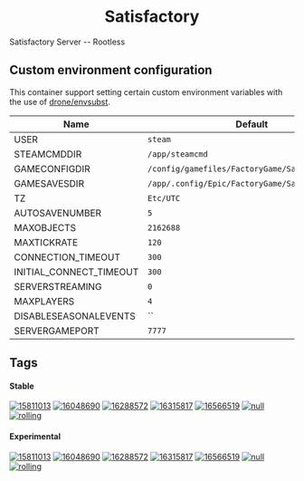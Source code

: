 <!---
NOTE: AUTO-GENERATED FILE
to edit this file, instead edit its template at: ./github/scripts/templates/container/README.md.j2
-->
<div align="center">

# Satisfactory

</div>

Satisfactory Server -- Rootless

## Custom environment configuration

This container support setting certain custom environment variables with the use of [drone/envsubst](https://github.com/drone/envsubst).

| Name                    | Default                                         |
|-------------------------|-------------------------------------------------|
| USER                    | `steam`                                         |
| STEAMCMDDIR             | `/app/steamcmd`                                 |
| GAMECONFIGDIR           | `/config/gamefiles/FactoryGame/Saved`           |
| GAMESAVESDIR            | `/app/.config/Epic/FactoryGame/Saved/SaveGames` |
| TZ                      | `Etc/UTC`                                       |
| AUTOSAVENUMBER          | `5`                                             |
| MAXOBJECTS              | `2162688`                                       |
| MAXTICKRATE             | `120`                                           |
| CONNECTION_TIMEOUT      | `300`                                           |
| INITIAL_CONNECT_TIMEOUT | `300`                                           |
| SERVERSTREAMING         | `0`                                             |
| MAXPLAYERS              | `4`                                             |
| DISABLESEASONALEVENTS   | ``                                              |
| SERVERGAMEPORT          | `7777`                                          |

## Tags

#### Stable



[![15811013](https://img.shields.io/badge/15811013-blue?style=flat-square)](https://github.com/shamubernetes/containers/pkgs/container/satisfactory/287812016?tag=15811013)
 [![16048690](https://img.shields.io/badge/16048690-blue?style=flat-square)](https://github.com/shamubernetes/containers/pkgs/container/satisfactory/298713524?tag=16048690)
 [![16288572](https://img.shields.io/badge/16288572-blue?style=flat-square)](https://github.com/shamubernetes/containers/pkgs/container/satisfactory/301719011?tag=16288572)
 [![16315817](https://img.shields.io/badge/16315817-blue?style=flat-square)](https://github.com/shamubernetes/containers/pkgs/container/satisfactory/305283334?tag=16315817)
 [![16566519](https://img.shields.io/badge/16566519-blue?style=flat-square)](https://github.com/shamubernetes/containers/pkgs/container/satisfactory/316306681?tag=16566519)
 [![null](https://img.shields.io/badge/null-blue?style=flat-square)](https://github.com/shamubernetes/containers/pkgs/container/satisfactory/298695490?tag=null)
 [![rolling](https://img.shields.io/badge/rolling-green?style=flat-square)](https://github.com/shamubernetes/containers/pkgs/container/satisfactory/316306681?tag=rolling)

#### Experimental



 [![15811013](https://img.shields.io/badge/15811013-blue?style=flat-square)](https://github.com/shamubernetes/containers/pkgs/container/satisfactory-experimental/287811402?tag=15811013)
 [![16048690](https://img.shields.io/badge/16048690-blue?style=flat-square)](https://github.com/shamubernetes/containers/pkgs/container/satisfactory-experimental/298713465?tag=16048690)
 [![16288572](https://img.shields.io/badge/16288572-blue?style=flat-square)](https://github.com/shamubernetes/containers/pkgs/container/satisfactory-experimental/301718370?tag=16288572)
 [![16315817](https://img.shields.io/badge/16315817-blue?style=flat-square)](https://github.com/shamubernetes/containers/pkgs/container/satisfactory-experimental/305276027?tag=16315817)
 [![16566519](https://img.shields.io/badge/16566519-blue?style=flat-square)](https://github.com/shamubernetes/containers/pkgs/container/satisfactory-experimental/316313825?tag=16566519)
 [![null](https://img.shields.io/badge/null-blue?style=flat-square)](https://github.com/shamubernetes/containers/pkgs/container/satisfactory-experimental/298695686?tag=null)
 [![rolling](https://img.shields.io/badge/rolling-green?style=flat-square)](https://github.com/shamubernetes/containers/pkgs/container/satisfactory-experimental/316313825?tag=rolling)

